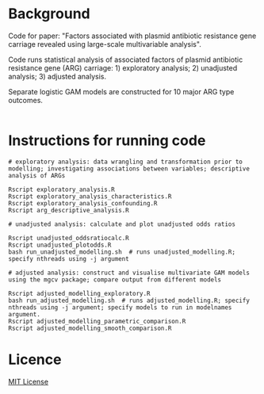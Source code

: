 # Background

Code for paper: "Factors associated with plasmid antibiotic resistance gene carriage revealed using large-scale multivariable analysis".<br>

Code runs statistical analysis of associated factors of plasmid antibiotic resistance gene (ARG) carriage: 1) exploratory analysis; 2) unadjusted analysis; 3) adjusted analysis.<br>

Separate logistic GAM models are constructed for 10 major ARG type outcomes.<br>
<br>

# Instructions for running code

```
# exploratory analysis: data wrangling and transformation prior to modelling; investigating associations between variables; descriptive analysis of ARGs

Rscript exploratory_analysis.R
Rscript exploratory_analysis_characteristics.R 
Rscript exploratory_analysis_confounding.R
Rscript arg_descriptive_analysis.R

# unadjusted analysis: calculate and plot unadjusted odds ratios

Rscript unadjusted_oddsratiocalc.R
Rscript unadjusted_plotodds.R
bash run_unadjusted_modelling.sh  # runs unadjusted_modelling.R; specify nthreads using -j argument

# adjusted analysis: construct and visualise multivariate GAM models using the mgcv package; compare output from different models

Rscript adjusted_modelling_exploratory.R
bash run_adjusted_modelling.sh  # runs adjusted_modelling.R; specify nthreads using -j argument; specify models to run in modelnames argument.
Rscript adjusted_modelling_parametric_comparison.R
Rscript adjusted_modelling_smooth_comparison.R

```

# Licence
[MIT License](https://en.wikipedia.org/wiki/MIT_License)